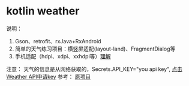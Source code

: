 # kotlin weather

说明：  
1. Gson、retrofit、rxJava+RxAndroid
2. 简单的天气练习项目：横竖屏适配(layout-land)、FragmentDialog等
3. 手机适配（hdpi、xdpi、xxhdpi等）[理解](http://blog.csdn.net/lincyang/article/details/44174997)

注意：
天气的信息是从网络获取的，Secrets.API_KEY="you api key",
[点击Weather API申请key](https://market.mashape.com/fyhao/weather-13)
参考：
[原项目](https://github.com/gurleensethi/kotlin-weather)